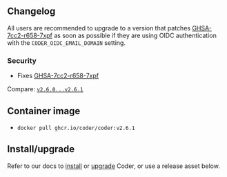## Changelog

All users are recommended to upgrade to a version that patches
[GHSA-7cc2-r658-7xpf](https://github.com/coder/coder/security/advisories/GHSA-7cc2-r658-7xpf)
as soon as possible if they are using OIDC authentication with the
`CODER_OIDC_EMAIL_DOMAIN` setting.

### Security

- Fixes [GHSA-7cc2-r658-7xpf](https://github.com/coder/coder/security/advisories/GHSA-7cc2-r658-7xpf)

Compare: [`v2.6.0...v2.6.1`](https://github.com/coder/coder/compare/v2.6.0...v2.6.1)

## Container image

- `docker pull ghcr.io/coder/coder:v2.6.1`

## Install/upgrade

Refer to our docs to [install](https://coder.com/docs/install) or [upgrade](https://coder.com/docs/admin/upgrade) Coder, or use a release asset below.
